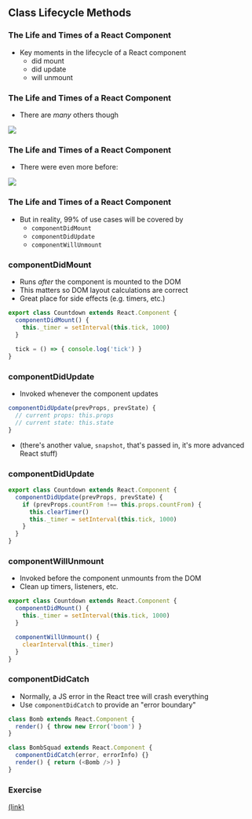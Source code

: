 ## Class Lifecycle Methods

### The Life and Times of a React Component

* Key moments in the lifecycle of a React component
  * did mount
  * did update
  * will unmount

### The Life and Times of a React Component

* There are *many* others though

![](./images/lifecycle.jpg)

### The Life and Times of a React Component

* There were even more before:

![](./images/old-lifecycles.jpg)

### The Life and Times of a React Component

* But in reality, 99% of use cases will be covered by
  * `componentDidMount`
  * `componentDidUpdate`
  * `componentWillUnmount`

### componentDidMount

* Runs *after* the component is mounted to the DOM
* This matters so DOM layout calculations are correct
* Great place for side effects (e.g. timers, etc.)

```javascript
export class Countdown extends React.Component {
  componentDidMount() {
    this._timer = setInterval(this.tick, 1000)
  }
  
  tick = () => { console.log('tick') }
}
```

### componentDidUpdate

* Invoked whenever the component updates

```javascript
componentDidUpdate(prevProps, prevState) {
  // current props: this.props
  // current state: this.state
}
```

* (there's another value, `snapshot`, that's passed in, it's more advanced React stuff)

### componentDidUpdate

```javascript
export class Countdown extends React.Component {
  componentDidUpdate(prevProps, prevState) {
    if (prevProps.countFrom !== this.props.countFrom) {
      this.clearTimer() 
      this._timer = setInterval(this.tick, 1000)
    }
  }
}
```

### componentWillUnmount

* Invoked before the component unmounts from the DOM
* Clean up timers, listeners, etc.

```javascript
export class Countdown extends React.Component {
  componentDidMount() {
    this._timer = setInterval(this.tick, 1000)
  }

  componentWillUnmount() {
    clearInterval(this._timer)
  }
}
```

### componentDidCatch

* Normally, a JS error in the React tree will crash everything
* Use `componentDidCatch` to provide an "error boundary"

```javascript
class Bomb extends React.Component {
  render() { throw new Error('boom') }
}

class BombSquad extends React.Component {
  componentDidCatch(error, errorInfo) {}
  render() { return (<Bomb />) }
}
```

### Exercise

[(link)](https://codesandbox.io/s/charming-golick-e1135?file=/src/App.js)

